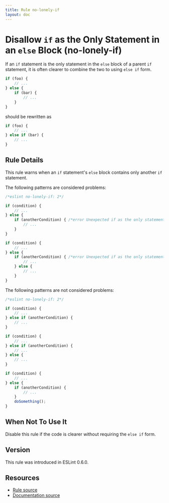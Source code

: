 ```yaml
---
title: Rule no-lonely-if
layout: doc
---
```

<!-- Note: No pull requests accepted for this file. See README.md in the root directory for details. -->
# Disallow `if` as the Only Statement in an `else` Block (no-lonely-if)

If an `if` statement is the only statement in the `else` block of a parent `if` statement, it is often clearer to combine the two to using `else if` form.

```js
if (foo) {
    // ...
} else {
    if (bar) {
        // ...
    }
}
```

should be rewritten as

```js
if (foo) {
    // ...
} else if (bar) {
    // ...
}
```

## Rule Details

This rule warns when an `if` statement's `else` block contains only another `if` statement.

The following patterns are considered problems:

```js
/*eslint no-lonely-if: 2*/

if (condition) {
    // ...
} else {
    if (anotherCondition) { /*error Unexpected if as the only statement in an else block.*/
        // ...
    }
}

if (condition) {
    // ...
} else {
    if (anotherCondition) { /*error Unexpected if as the only statement in an else block.*/
        // ...
    } else {
        // ...
    }
}
```

The following patterns are not considered problems:

```js
/*eslint no-lonely-if: 2*/

if (condition) {
    // ...
} else if (anotherCondition) {
    // ...
}

if (condition) {
    // ...
} else if (anotherCondition) {
    // ...
} else {
    // ...
}

if (condition) {
    // ...
} else {
    if (anotherCondition) {
        // ...
    }
    doSomething();
}
```

## When Not To Use It

Disable this rule if the code is clearer without requiring the `else if` form.

## Version

This rule was introduced in ESLint 0.6.0.

## Resources

* [Rule source](https://github.com/eslint/eslint/tree/master/lib/rules/no-lonely-if.js)
* [Documentation source](https://github.com/eslint/eslint/tree/master/docs/rules/no-lonely-if.md)
